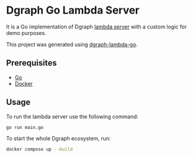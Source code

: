 # Dgraph Go Lambda Server

It is a Go implementation of Dgraph [lambda server](https://dgraph.io/docs/master/graphql/lambda/server/) with a custom logic for demo purposes.

This project was generated using [dgraph-lambda-go](https://github.com/Schartey/dgraph-lambda-go).

## Prerequisites

- [Go](https://golang.org)
- [Docker](https://docs.docker.com/get-docker/)

## Usage

To run the lambda server use the following command:
```bash
go run main.go
```

To start the whole Dgraph ecosystem, run:
```bash
docker compose up --build
```
